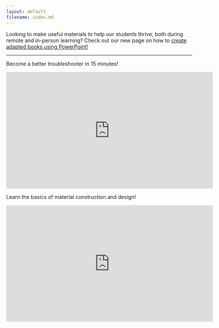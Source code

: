 ```yaml
---
layout: default
filename: index.md
--- 
```

Looking to make useful materials to help our students thrive, both during remote and in-person learning? Check out our new page on how to [create adapted books using PowerPoint!](https://elimtechlab.com/powerpoint.html)
<hr>
<p>Become a better troubleshooter in 15 minutes!</p>
<iframe width="560" height="315" src="https://www.youtube.com/embed/hSEcb6cYW90" frameborder="0" allow="accelerometer; autoplay; clipboard-write; encrypted-media; gyroscope; picture-in-picture" allowfullscreen></iframe><br>

<p>Learn the basics of material construction and design!</p>
<iframe width="560" height="315" src="https://www.youtube.com/embed/ttyEVTgCcQg" frameborder="0" allow="accelerometer; autoplay; clipboard-write; encrypted-media; gyroscope; picture-in-picture" allowfullscreen></iframe>
